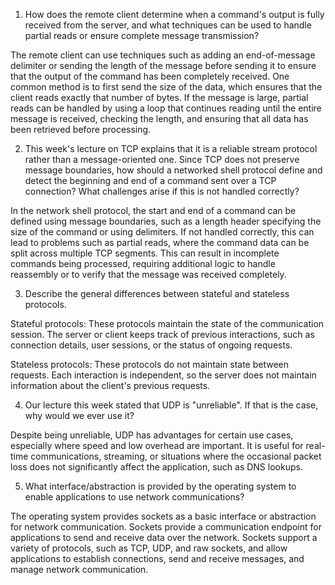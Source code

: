 1. How does the remote client determine when a command's output is fully received from the server, and what techniques can be used to handle partial reads or ensure complete message transmission?

The remote client can use techniques such as adding an end-of-message delimiter or sending the length of the message before sending it to ensure that the output of the command has been completely received. One common method is to first send the size of the data, which ensures that the client reads exactly that number of bytes. If the message is large, partial reads can be handled by using a loop that continues reading until the entire message is received, checking the length, and ensuring that all data has been retrieved before processing.

2. This week's lecture on TCP explains that it is a reliable stream protocol rather than a message-oriented one. Since TCP does not preserve message boundaries, how should a networked shell protocol define and detect the beginning and end of a command sent over a TCP connection? What challenges arise if this is not handled correctly?

In the network shell protocol, the start and end of a command can be defined using message boundaries, such as a length header specifying the size of the command or using delimiters. If not handled correctly, this can lead to problems such as partial reads, where the command data can be split across multiple TCP segments. This can result in incomplete commands being processed, requiring additional logic to handle reassembly or to verify that the message was received completely.

3. Describe the general differences between stateful and stateless protocols.

Stateful protocols: These protocols maintain the state of the communication session. The server or client keeps track of previous interactions, such as connection details, user sessions, or the status of ongoing requests.

Stateless protocols: These protocols do not maintain state between requests. Each interaction is independent, so the server does not maintain information about the client's previous requests.

4. Our lecture this week stated that UDP is "unreliable". If that is the case, why would we ever use it?

Despite being unreliable, UDP has advantages for certain use cases, especially where speed and low overhead are important. It is useful for real-time communications, streaming, or situations where the occasional packet loss does not significantly affect the application, such as DNS lookups.

5. What interface/abstraction is provided by the operating system to enable applications to use network communications?

The operating system provides sockets as a basic interface or abstraction for network communication. Sockets provide a communication endpoint for applications to send and receive data over the network. Sockets support a variety of protocols, such as TCP, UDP, and raw sockets, and allow applications to establish connections, send and receive messages, and manage network communication.